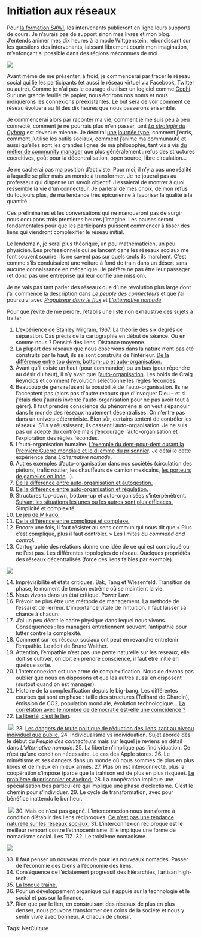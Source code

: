 # Initiation aux réseaux

Pour [la formation SAWI](http://formation-mcms.ch), les intervenants publieront en ligne leurs supports de cours. Je n’aurais pas de support sinon mes livres et mon blog. J’entends animer mes dix heures à la mode Wittgenstein, rebondissant sur les questions des intervenants, laissant librement courir mon imagination, m’enfonçant si possible dans des régions méconnues de moi.

![](http://blog.tcrouzet.comhttps://tcrouzet.com/images_tc/2010/09/active-network-size11.png)

Avant même de me présenter, à froid, je commencerai par tracer le réseau social qui lie les participants (et aussi le réseau virtuel via Facebook, Twitter ou autre). Comme je n'ai pas le courage d’utiliser un logiciel comme [Gephi](http://gephi.org/). Sur une grande feuille de papier, nous écrirons nos noms et nous indiquerons les connexions préexistantes. Le but sera de voir comment ce réseau évoluera au fil des dix heures que nous passerons ensemble.

Je commencerai alors par raconter ma vie, comment je me suis peu à peu connecté, comment je ne pourrais plus m’en passer, tant [*La stratégie du Cyborg*](http://blog.tcrouzet.com/la-strategie-du-cyborg/) est devenue mienne. Je décrirai [une journée type](http://blog.tcrouzet.com/2010/05/18/secrets-de-ma-vie-en-ligne/), comment j’écris, comment j’utilise les outils sociaux, comment j’anime ma communauté et aussi qu’elles sont les grandes lignes de ma philosophie, tant vis à vis [du métier de community manager](http://blog.tcrouzet.com/2010/09/16/les-community-managers-sont-des-putes/) que plus généralement : refus des structures coercitives, goût pour la décentralisation, open source, libre circulation…

Je ne cacherai pas ma position d’activiste. Pour moi, il n’y a pas une réalité à laquelle se plier mais un monde à transformer. Je ne jouerai pas au professeur qui dispense un savoir objectif. J’essaierai de montrer à quoi ressemble la vie d’un connecteur. Je parlerai de mes choix, de mon refus du toujours plus, de ma tendance très épicurienne à favoriser la qualité à la quantité.

Ces préliminaires et les conversations qui ne manqueront pas de surgir nous occupons trois premières heures j’imagine. Les pauses seront fondamentales pour que les participants puissent commencer à tisser des liens qui viendront complexifier le réseau initial.

Le lendemain, je serai plus théorique, un peu mathématicien, un peu physicien. Les professionnels qui se lancent dans les réseaux sociaux me font souvent sourire. Ils ne savent pas sur quels œufs ils marchent. C’est comme s’ils conduisaient une voiture à fond de train dans un désert sans aucune connaissance en mécanique. Je préfère ne pas être leur passager (et donc pas une entreprise qui leur confie une mission).

Je ne vais pas tant parler des réseaux que d’une révolution plus large dont j’ai commencé la description dans [*Le peuple des connecteurs*](http://blog.tcrouzet.com/le-peuple-des-connecteurs/) et que j’ai poursuivi avec [*Propulseur dans le flux*](http://blog.tcrouzet.com/propulseurs-dans-le-flux/) et [*L’alternative nomade*](http://blog.tcrouzet.com/alternative-nomade/).

Pour que j’évite de me perdre, j’établis une liste non exhaustive des sujets à traiter.

1. [L’expérience de Stanley Milgram](http://en.wikipedia.org/wiki/Six_degrees_of_separation), 1967. La théorie des six degrés de séparation. Cas précis de la cartographie en début de séance. Ou en somme nous ? Densité des liens. Distance moyenne.
2. La plupart des réseaux que nous observons dans la nature n’ont pas été construits par le haut, ils se sont construits de l’intérieur. [De la différence entre top down, bottom-up et auto-organisation.](http://blog.tcrouzet.com/2007/10/01/confusion-autour-du-bottom-up/)
3. Avant qu’il existe un haut (pour commander) ou un bas (pour répondre au désir du haut), il n’y avait que l’[auto-organisation](http://blog.tcrouzet.com/tag/auto-organisation/). Les boids de Craig Reynolds et comment l’évolution sélectionne les règles fécondes.
4. Beaucoup de gens refusent la possibilité de l'auto-organisation. Ils ne l’acceptent pas (alors pas d'autre recours que d'invoquer Dieu – et si j'étais dieu j'aurais inventé l'auto-organisation pour ne pas avoir tout à gérer). Il faut prendre conscience du phénomène si on veut s’épanouir dans le monde des réseaux hautement décentralisés. On n’entre pas dans un univers déterministe. Bien sûr, certains tentent de contrôler les réseaux. S’ils y réussissent, ils cassent l’auto-organisation. Je ne suis pas un adepte du contrôle mais j’encourage l’auto-organisation et l’exploration des règles fécondes.
5. L’auto-organisation humaine. [L’exemple du dent-pour-dent durant la Première Guerre mondiale et le dilemme du prisonnier](http://blog.tcrouzet.com/2007/05/24/le-dilemme-du-prisonnier/). Je détaille cette expérience dans *L’alternative nomade*.
6. Autres exemples d’auto-organisation dans nos sociétés (circulation des piétons, trafic routier, les chauffeurs de camion mexicains, [les porteurs de gamelles en Inde](http://blog.tcrouzet.com/2006/03/28/les-manipulateurs-de-symboles/)…).
7. [De la différence entre auto-organisation et autogestion.](http://blog.tcrouzet.com/2010/02/01/la-democratie-inachevee/)
8. [De la différence entre auto-organisation et régulation.](http://blog.tcrouzet.com/2008/08/19/autoregulation-vs-auto-organisation/)
9. Structures top-down, bottom-up et auto-organisées s’interpénètrent. [Suivant les situations les unes ou les autres sont plus efficaces.](http://blog.tcrouzet.com/2009/04/27/principe-de-peter-applique-aux-pyramides/) Simplicité et complexité.
10. [Le jeu de Mikado.](http://blog.tcrouzet.com/2009/09/20/sarkozy-joue-au-mikado/)
11. [De la différence entre compliqué et complexe.](http://blog.tcrouzet.com/2009/04/17/complexe-ou-complique/)
12. Encore une fois, il faut résister au sens commun qui nous dit que « Plus c’est compliqué, plus il faut contrôler. » Les limites du *command and control*.
13. Cartographie des relations donne une idée de ce qui est compliqué ou ne l’est pas. Les différentes topologies de réseau. Quelques propriétés des réseaux décentralisés (force des liens faibles par exemple).

![](http://blog.tcrouzet.comhttps://tcrouzet.com/images_tc/2010/09/baran_nets_large1.gif)

14. Imprévisibilité et états critiques. Bak, Tang et Wiesenfeld. Transition de phase, le moment de tension extrême où se maintient la vie.
15. Nous vivons dans un état critique. Power Law.
16. Prévoir ne plus être une méthode de management. La méthode de l’essai et de l’erreur. L’importance vitale de l’intuition. Il faut laisser sa chance à chacun.
17. J’ai un peu décrit le cadre physique dans lequel nous vivons. Conséquences : les managers entretiennent souvent l’antipathie pour lutter contre la complexité.
18. Comment sur les réseaux sociaux ont peut en revanche entretenir l’empathie. Le récit de Bruno Walther.
19. Attention, l’empathie n’est pas une pente naturelle sur les réseaux, elle doit se cultiver, on doit en prendre conscience, il faut être initié en quelque sorte.
20. L’interconnexion est une arme de complexification. Nous de devons pas oublier que nous en disposons et que les autres aussi en disposent (surtout quand on est manager).
21. Histoire de la complexification depuis le big-bang. Les différentes courbes qui sont en phase : taille des structures (Teilhard de Chardin), émission de CO2, population mondiale, évolution technologique… [La corrélation avec le nombre de démocratie est-elle une coïncidence ?](http://blog.tcrouzet.com/2010/08/29/surpopulation-implique-democratie/)
22. [La liberté, c’est le lien](http://blog.tcrouzet.com/2010/05/08/la-liberte-le-lien/).

    ![](http://blog.tcrouzet.comhttps://tcrouzet.com/images_tc/2010/09/cycle1-450x161.png)
23. [Les dangers de toute politique de réduction des liens, tant au niveau individuel que public.](http://blog.tcrouzet.com/2010/09/02/la-dangereuse-decroissance-ou-l%E2%80%99inconsistance-de-paul-aries/)
24. Individualisme vs individuation. Sujet abordé dès le début du *Peuple des connecteurs* mais sur lequel je reviens en détail dans *L’alternative nomade*.
25. La liberté n’implique pas l’individuation. Ce n’est qu’une condition nécessaire. Le cas des Apple stores.
26. Le mimétisme et ses dangers dans un monde où nous sommes de plus en plus libres et de mieux en mieux armés.
27. Plus on est interconnecté, plus la coopération s’impose (parce que la trahison est de plus en plus risquée). [Le problème du prisonnier et Axelrod.](http://blog.tcrouzet.com/2007/05/24/le-dilemme-du-prisonnier/)
28. La coopération implique une spécialisation très particulière qui implique une phase d’éclectisme. C’est le chemin pour s’individuer.
29. Le cycle de transformation, avec pour bénéfice inattendu le bonheur.

    ![](http://blog.tcrouzet.comhttps://tcrouzet.com/images_tc/2010/05/liberta-450x175.png)
30. Mais ce n’est pas gagné. L’interconnexion nous transforme à condition d’établir des liens réciproques. [Ce n’est pas une tendance naturelle sur les réseaux sociaux.](http://overstated.net/2009/03/09/maintained-relationships-on-facebook)
31. L’interconnexion réciproque est le meilleur rempart contre l’ethnocentrisme. Elle implique une forme de nomadisme social. Les TIZ.
32. Le troisième nomadisme.

![](http://blog.tcrouzet.comhttps://tcrouzet.com/images_tc/2010/09/transition.png)

33. Il faut penser un nouveau monde pour les nouveaux nomades. Passer de l’économie des biens à l’économie des liens.
34. Conséquence de l’éclatement progressif des hiérarchies, l’artisan high-tech.
35. [La longue traîne.](http://en.wikipedia.org/wiki/Long_Tail)
36. Pour un développement organique qui s’appuie sur la technologie et le social et pas sur la finance.
37. Rien que par le lien, en construisant des réseaux de plus en plus denses, nous pouvons transformer des coins de la société et nous y sentir vivre avec bonheur. À chacun de choisir.

Tags: NetCulture